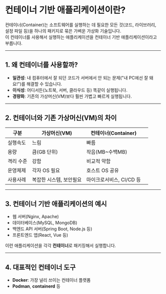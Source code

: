 # 컨테이너 기반 애플리케이션이란?

컨테이너(Container)는 소프트웨어를 실행하는 데 필요한 모든 것(코드, 라이브러리, 설정 파일 등)을 하나의 패키지로 묶은 가벼운 가상화 기술입니다.  
이 컨테이너를 사용해서 실행하는 애플리케이션을 컨테이너 기반 애플리케이션이라고 부릅니다.

---

## 1. 왜 컨테이너를 사용할까?

- **일관성**: 내 컴퓨터에서 잘 되던 코드가 서버에서 안 되는 문제("내 PC에선 잘 돼요!")를 해결할 수 있습니다.
- **이식성**: 어디서든(노트북, 서버, 클라우드 등) 똑같이 실행됩니다.
- **경량화**: 기존의 가상머신(VM)보다 훨씬 가볍고 빠르게 실행됩니다.

---

## 2. 컨테이너와 기존 가상머신(VM)의 차이

| 구분    | 가상머신(VM)      | 컨테이너(Container)  |     |
| ----- | ------------- | ---------------- | --- |
| 실행속도  | 느림            | 빠름               |     |
| 용량    | 큼(GB 단위)      | 작음(MB~수백MB)      |     |
| 격리 수준 | 강함            | 비교적 약함           |     |
| 운영체제  | 각자 OS 필요      | 호스트 OS 공유        |     |
| 사용사례  | 복잡한 시스템, 보안필요 | 마이크로서비스, CI/CD 등 |     |

---

## 3. 컨테이너 기반 애플리케이션의 예시

- 웹 서버(Nginx, Apache)
- 데이터베이스(MySQL, MongoDB)
- 백엔드 API 서버(Spring Boot, Node.js 등)
- 프론트엔드 앱(React, Vue 등)

이런 애플리케이션을 각각 **컨테이너**로 패키징해서 실행합니다.

---

## 4. 대표적인 컨테이너 도구

- **Docker**: 가장 널리 쓰이는 컨테이너 플랫폼
- **Podman**, **containerd** 등
